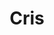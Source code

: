 ---
title: Cris
date: 
draft: false

# descripcion
description : Ovalo chato

materials: Plata 925

color: Opalo turquesa

dimensions: 1,4cm

code: 02-08-0053

type: "Dijes"

categories: []

price: $1.870,00

# Images
# first image will be shown in the product page
images:
  # - image: "images/path_to_image"
  # La ubicacion de las imagenes es imagenes/Dijes/Dijes.Opalo/02-08-0053-cris
  - image: "./images/dijes/opalo/02-08-0053-ovalo-chato_a.JPG"
  - image: "./images/dijes/opalo/02-08-0053-ovalo-chato_b.JPG"
---